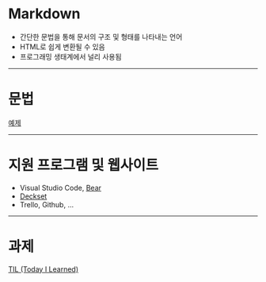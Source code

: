 # Markdown

- 간단한 문법을 통해 문서의 구조 및 형태를 나타내는 언어
- HTML로 쉽게 변환될 수 있음
- 프로그래밍 생태계에서 널리 사용됨

---

# 문법

[예제](markdown-example.md)

---

# 지원 프로그램 및 웹사이트

- Visual Studio Code, [Bear](http://www.bear-writer.com/)
- [Deckset](https://www.decksetapp.com/)
- Trello, Github, ...

---

# 과제

[TIL (Today I Learned)](https://github.com/search?utf8=%E2%9C%93&q=today+i+learned&type=)